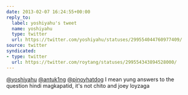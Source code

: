 ```yaml
---
date: 2013-02-07 16:24:55+00:00
reply_to:
  label: yoshiyahu's tweet
  name: yoshiyahu
  type: twitter
  url: https://twitter.com/yoshiyahu/statuses/299554044760977409/
source: twitter
syndicated:
- type: twitter
  url: https://twitter.com/roytang/statuses/299554343894528000/
---
```


[@yoshiyahu](https://twitter.com/yoshiyahu/) [@antuk1ng](https://twitter.com/antuk1ng/) [@pinoyhatdog](https://twitter.com/pinoyhatdog/) I mean yung answers to the question hindi magkapatid, it's not chito and joey loyzaga